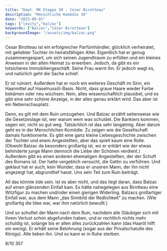 ```yaml
---
title: "Dept. MK Etappe 39 - Cesar Birotteau"
description: "Menschliche Komödie 39"
date: "2023-09-01"
tags: ["levity","balzac"]
keywords: ["Balzac","Cesar Birotteau"]
backgroundImage: "/assets/img/balzac.png"
---
```

Cesar Birotteau ist ein erfolgreicher Parfümhändler, glücklich verheiratet, mit geliebter Tochter im heiratsfähigen Alter. Eigentlich hat er genug zusammengespart, um sich seinen Jugendtraum zu erfüllen und ein kleines Anwesen in der alten Heimat zu erwerben. Jedoch, da gibt es ein totsicheres Immobiliengeschäft. Seine Frau warnt ihn. Er jedoch wagt es, und natürlich geht die Sache schief.

Er ist ruiniert. Außerdem hat er noch ein weiteres Geschäft im Sinn, ein Haarmittel auf Haselnussöl-Basis. Nicht, dass graue Haare wieder Farbe bekämen oder neu wüchsen. Nein, alles wissenschaftlich plausibel, und es gibt eine sehr schöne Anzeige, in der alles genau erklärt wird. Das aber ist ein Nebenschauplatz.

Denn, es gilt mit dem Ruin umzugehen. Und Balzac erzählt seitenweise wie die Gesetzeslage ist, wer warum wem was schuldet. Die Bankiers kommen, sagen wir, nicht so gut weg. Tatsächlich ist das sehr langatmig. Aber darum geht es in der Menschlichen Komödie. Zu zeigen wie die Gesellschaft damals funktionierte. Es gibt eine ganz kleine Liebesgeschichte zwischen der Tochter und enem Angestellten, aber das spielt kaum eine Rolle. (Obwohl Balzac da besonders großartig ist, wo er erklärt wie der etwas behinderte junge Mann dennoch die Liebe der Schönen verdient.) Außerdem gibt es einen anderen ehemaligen Angestellten, der der Schuft des Romans ist. Der hatte vergeblich versucht, die Gattin zu verführen. Und geklaut hat er auch, kein Wunder, dass er unseren Mann, der ihn nicht angezeigt hat, abgrundtief hasst. Uns sein Teil zum Ruin beiträgt.

All das könnte öde sein. Ist es aber nicht, und das liegt daran, dass Balzac auf einen glänzenden Einfall kam. Es hätte nahegelegen aus Birotteau eine Witzfigur zu machen und/oder einen gierigen Widerling. Balzacs großartiger Einfall war, aus dem Mann „das Sinnbild der Redlichkeit” zu machen. (Wie großartig die Idee war, war ihm natürlich bewußt.) 

Und so schuftet der Mann nach dem Ruin, nachdem alle Gläubiger sich mit ihrem Verlust schon abgefunden haben, und er rechtlich nichts mehr schuldig ist, solange bis er allen alles zurückzahlen kann (das Haaröl hilft ein wenig). Er erhält seine Belohnung (sogar aus der Privatschatulle des Königs). Alle lieben ihn. Und so kann er in Ruhe sterben.

 8/10 357
